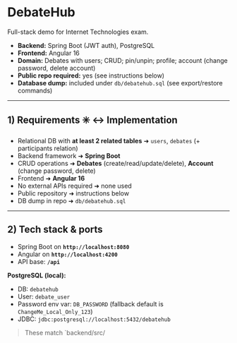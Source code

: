 # DebateHub

Full-stack demo for Internet Technologies exam.

- **Backend:** Spring Boot (JWT auth), PostgreSQL
- **Frontend:** Angular 16
- **Domain:** Debates with users; CRUD; pin/unpin; profile; account (change password, delete account)
- **Public repo required:** yes (see instructions below)
- **Database dump:** included under `db/debatehub.sql` (see export/restore commands)

---

## 1) Requirements ✳️ ↔️ Implementation

- Relational DB with **at least 2 related tables** ➜ `users`, `debates` (+ participants relation)
- Backend framework ➜ **Spring Boot**
- CRUD operations ➜ **Debates** (create/read/update/delete), **Account** (change password, delete)
- Frontend ➜ **Angular 16**
- No external APIs required ➜ none used
- Public repository ➜ instructions below
- DB dump in repo ➜ `db/debatehub.sql`

---

## 2) Tech stack & ports

- Spring Boot on **`http://localhost:8080`**
- Angular on **`http://localhost:4200`**
- API base: **`/api`**

**PostgreSQL (local):**
- DB: `debatehub`
- User: `debate_user`
- Password env var: `DB_PASSWORD` (fallback default is `ChangeMe_Local_Only_123`)
- JDBC: `jdbc:postgresql://localhost:5432/debatehub`

> These match `backend/src/
